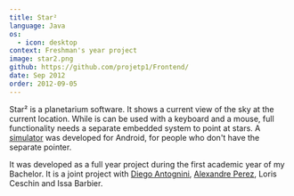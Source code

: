 ```yaml
---
title: Star²
language: Java
os:
  - icon: desktop
context: Freshman's year project
image: star2.png
github: https://github.com/projetp1/Frontend/
date: Sep 2012
order: 2012-09-05
---
```


Star² is a planetarium software. It shows a current view of the sky at the current location. While is can be used with a keyboard and a mouse, full functionality needs a separate embedded system to point at stars. A [simulator](https://github.com/projetp1/P1-Android-BT-Simulator) was developed for Android, for people who don't have the separate pointer.

It was developed as a full year project during the first academic year of my Bachelor. It is a joint project with [Diego Antognini](https://ch.linkedin.com/in/diegoantognini), [Alexandre Perez](http://www.perezapp.ch), Loris Ceschin and Issa Barbier.

